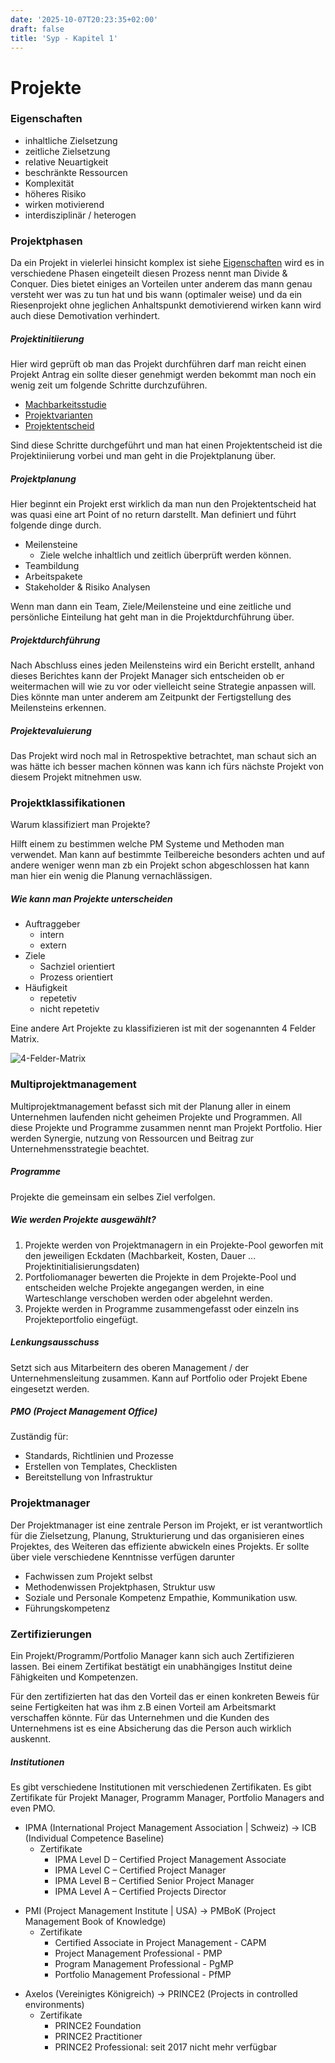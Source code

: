 ```yaml
---
date: '2025-10-07T20:23:35+02:00'
draft: false
title: 'Syp - Kapitel 1'
---
```


# Projekte

### Eigenschaften

- inhaltliche Zielsetzung
- zeitliche Zielsetzung
- relative Neuartigkeit
- beschränkte Ressourcen
- Komplexität
- höheres Risiko
- wirken motivierend
- interdisziplinär / heterogen

### Projektphasen

Da ein Projekt in vielerlei hinsicht komplex ist siehe [Eigenschaften](###Eigenschaften) wird es in verschiedene Phasen eingeteilt diesen Prozess nennt man Divide & Conquer. Dies bietet einiges an Vorteilen unter anderem das mann genau versteht wer was zu tun hat und bis wann (optimaler weise) und da ein Riesenprojekt ohne jeglichen Anhaltspunkt demotivierend wirken kann wird auch diese Demotivation verhindert.

##### Projektinitiierung 

Hier wird geprüft ob man das Projekt durchführen darf man reicht einen Projekt Antrag ein sollte dieser genehmigt werden bekommt man noch ein wenig zeit um folgende Schritte durchzuführen.

- [Machbarkeitsstudie]()
- [Projektvarianten]()
- [Projektentscheid]()

Sind diese Schritte durchgeführt und man hat einen Projektentscheid ist die Projektiniierung vorbei und man geht in die Projektplanung über.

##### Projektplanung

Hier beginnt ein Projekt erst wirklich da man nun den Projektentscheid hat was quasi eine art Point of no return darstellt. Man definiert und führt folgende dinge durch.

- Meilensteine
	- Ziele welche inhaltlich und zeitlich überprüft werden können.
- Teambildung
- Arbeitspakete
- Stakeholder & Risiko Analysen

Wenn man dann ein Team, Ziele/Meilensteine und eine zeitliche und persönliche Einteilung hat geht man in die Projektdurchführung über.


##### Projektdurchführung

Nach Abschluss eines jeden Meilensteins wird ein Bericht erstellt, anhand dieses Berichtes kann der Projekt Manager sich entscheiden ob er weitermachen will wie zu vor oder vielleicht seine Strategie anpassen will. Dies könnte man unter anderem am Zeitpunkt der Fertigstellung des Meilensteins erkennen.

##### Projektevaluierung

Das Projekt wird noch mal in Retrospektive betrachtet, man schaut sich an was hätte ich besser machen können was kann ich fürs nächste Projekt von diesem Projekt mitnehmen usw.

### Projektklassifikationen

Warum klassifiziert man Projekte?

Hilft einem zu bestimmen welche PM Systeme und Methoden man verwendet. Man kann auf bestimmte Teilbereiche besonders achten und auf andere weniger wenn man zb ein Projekt schon abgeschlossen hat kann man hier ein wenig die Planung vernachlässigen.

##### Wie kann man Projekte unterscheiden

- Auftraggeber
	- intern
	- extern
- Ziele
	- Sachziel orientiert
	- Prozess orientiert
- Häufigkeit
	- repetetiv
	- nicht repetetiv

Eine andere Art Projekte zu klassifizieren ist mit der sogenannten 4 Felder Matrix.

![4-Felder-Matrix](/images/4_felder_matrix.png)


### Multiprojektmanagement

Multiprojektmanagement befasst sich mit der Planung aller in einem Unternehmen laufenden nicht geheimen Projekte und Programmen. All diese Projekte und Programme zusammen nennt man Projekt Portfolio. Hier werden Synergie, nutzung von Ressourcen und Beitrag zur Unternehmensstrategie beachtet.

##### Programme
Projekte die gemeinsam ein selbes Ziel verfolgen.

##### Wie werden Projekte ausgewählt?

1. Projekte werden von Projektmanagern in ein Projekte-Pool geworfen mit den jeweiligen Eckdaten (Machbarkeit, Kosten, Dauer ... Projektinitialisierungsdaten)
2. Portfoliomanager bewerten die Projekte in dem Projekte-Pool und entscheiden welche Projekte angegangen werden, in eine Warteschlange verschoben werden oder abgelehnt werden.
3. Projekte werden in Programme zusammengefasst oder einzeln ins Projekteportfolio eingefügt.

##### Lenkungsausschuss

Setzt sich aus Mitarbeitern des oberen Management / der Unternehmensleitung zusammen. Kann auf Portfolio oder Projekt Ebene eingesetzt werden. 

##### PMO (Project Management Office)

Zuständig für: 
- Standards, Richtlinien und Prozesse
- Erstellen von Templates, Checklisten
- Bereitstellung von Infrastruktur

### Projektmanager

Der Projektmanager ist eine zentrale Person im Projekt, er ist verantwortlich für die Zielsetzung, Planung, Strukturierung und das organisieren eines Projektes, des Weiteren das effiziente abwickeln eines Projekts. Er sollte über viele verschiedene Kenntnisse verfügen darunter

- Fachwissen zum Projekt selbst
- Methodenwissen Projektphasen, Struktur usw
- Soziale und Personale Kompetenz Empathie, Kommunikation usw.
- Führungskompetenz

### Zertifizierungen

Ein Projekt/Programm/Portfolio Manager kann sich auch Zertifizieren lassen. Bei einem Zertifikat bestätigt ein unabhängiges Institut deine Fähigkeiten und Kompetenzen.

Für den zertifizierten hat das den Vorteil das er einen konkreten Beweis für seine Fertigkeiten hat was ihm z.B einen Vorteil am Arbeitsmarkt verschaffen könnte. Für das Unternehmen und die Kunden des Unternehmens ist es eine Absicherung das die Person auch wirklich auskennt.

##### Institutionen

Es gibt verschiedene Institutionen mit verschiedenen Zertifikaten. Es gibt Zertifikate für Projekt Manager, Programm Manager, Portfolio Managers and even PMO.

* IPMA (International Project Management Association | Schweiz) -> ICB (Individual Competence Baseline)
	* Zertifikate
		* IPMA Level D – Certified Project Management Associate
		* IPMA Level C – Certified Project Manager
		* IPMA Level B – Certified Senior Project Manager
		* IPMA Level A – Certified Projects Director

- PMI (Project Management Institute | USA) -> PMBoK (Project Management Book of Knowledge)
	- Zertifikate
		- Certified Associate in Project Management - CAPM
		- Project Management Professional - PMP
		- Program Management Professional - PgMP
		- Portfolio Management Professional - PfMP

* Axelos (Vereinigtes Königreich) -> PRINCE2 (Projects in controlled environments)
	* Zertifikate
		* PRINCE2 Foundation
		* PRINCE2 Practitioner
		* PRINCE2 Professional: seit 2017 nicht mehr verfügbar